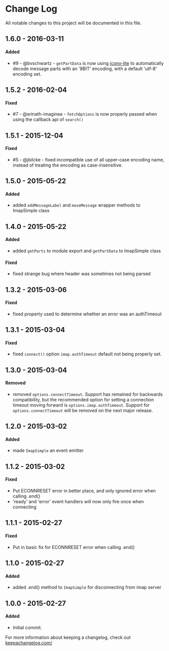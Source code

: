 # Change Log

All notable changes to this project will be documented in this file.

## 1.6.0 - 2016-03-11

#### Added

- \#9 - @bvschwartz - `getPartData` is now using [iconv-lite][iconv-lite] to automatically
    decode message parts with an '8BIT' encoding, with a default 'utf-8' encoding set.

[iconv-lite]: https://github.com/ashtuchkin/iconv-lite

## 1.5.2 - 2016-02-04

#### Fixed

- \#7 - @srinath-imaginea - `fetchOptions` is now properly passed when using the callback
    api of `search()`

## 1.5.1 - 2015-12-04

#### Fixed

- \#5 - @jbilcke - fixed incompatible use of all upper-case encoding name, instead of treating
    the encoding as case-insensitive.

## 1.5.0 - 2015-05-22

#### Added

- added `addMessageLabel` and `moveMessage` wrapper methods to ImapSimple class

## 1.4.0 - 2015-05-22

#### Added

- added `getParts` to module export and `getPartData` to ImapSimple class

#### Fixed

- fixed strange bug where header was sometimes not being parsed

## 1.3.2 - 2015-03-06

#### Fixed

- fixed property used to determine whether an error was an authTimeout

## 1.3.1 - 2015-03-04

#### Fixed

- fixed `connect()` option `imap.authTimeout` default not being properly set.

## 1.3.0 - 2015-03-04

#### Removed

- removed `options.connectTimeout`. Support has remained for backwards
    compatibility, but the recommended option for setting a connection timeout
    moving forward is `options.imap.authTimeout`. Support for
    `options.connectTimeout` will be removed on the next major release.

## 1.2.0 - 2015-03-02

#### Added

- made `ImapSimple` an event emitter

## 1.1.2 - 2015-03-02

#### Fixed

- Put ECONNRESET error in better place, and only ignored error when calling .end()
- 'ready' and 'error' event handlers will now only fire once when connecting

## 1.1.1 - 2015-02-27

#### Fixed

- Put in basic fix for ECONNRESET error when calling .end()

## 1.1.0 - 2015-02-27

#### Added

- added .end() method to `ImapSimple` for disconnecting from imap server

## 1.0.0 - 2015-02-27

#### Added

- Initial commit.

For more information about keeping a changelog, check out [keepachangelog.com/](http://keepachangelog.com/)
